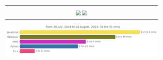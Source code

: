 ***

<div align="center" style="width: 100%; gap: 50px;">
    <span style="width: 100%;">
        <img align="center" height=200 src="https://github-readme-stats.vercel.app/api?username=JW5123&show_icons=true&theme=nightowl">
        <img align="center" height=200 src="https://github-readme-stats.vercel.app/api/top-langs/?username=JW5123&theme=nightowl&layout=compact&langs_count=8">
    </span>
</div>

***

<img src="https://github.com/JW5123/JW5123/blob/main/images/stat.svg" alt="JW5123 WakaTime Activity">
